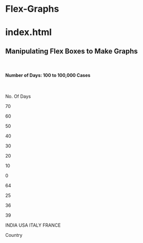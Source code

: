 # Flex-Graphs

# index.html

<!DOCTYPE html>
<html lang="en">
<head>
  <meta charset="UTF-8">
  <meta http-equiv="X-UA-Compatible" content="IE=Edge">
  <meta name="viewport" content="width=device-width, initial-scale=1">

  <title>Graphs</title>
  
  <!-- HTML -->
  

  <!-- Custom Styles -->
  <link rel="stylesheet" href="style.css">
</head>

<body>
  <h2>Manipulating Flex Boxes to Make Graphs</h2> <br>
  <h4>Number of Days: 100 to 100,000 Cases</h4> <br>
  <p class="no">No. Of Days</p>
  <div class="nos">
   <p class="a">70</p>
   <p class="a">60</p>
   <p class="a">50</p>  
   <p class="a">40</p>
   <p class="a">30</p>
   <p class="a">20</p>
   <p class="a">10</p>
   <p class="a">0</p>
   </div>
  <div class="container">
   <p class="item ca">64</p>
   <p class="item cb">25</p>
   <p class="item cc">36</p>
   <p class="item cd">39</p>
  </div>
  <span class="co">INDIA</span>
  <span class="co">USA</span>
  <span class="co">ITALY</span>
  <span class="co">FRANCE</span>
  <p class="cn">Country</p>
</body>
</html>

